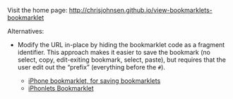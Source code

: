 Visit the home page: http://chrisjohnsen.github.io/view-bookmarklets-bookmarklet

Alternatives:

* Modify the URL in-place by hiding the bookmarklet code as
  a fragment identifier. This approach makes it easier to save the
  bookmark (no select, copy, edit-exiting bookmark, select, paste),
  but requires that the user edit out the “prefix” (everything
  before the `#`).

    * [iPhone bookmarklet, for saving bookmarklets](http://www.thecssninja.com/javascript/iphone-bookmarklet)
    * [iPhonlets Bookmarklet](http://www.davidsanson.com/gizmos/iphonlets-bookmarklet.html)
